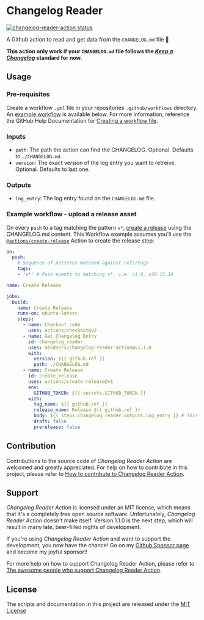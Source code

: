 # Changelog Reader
<a href="https://github.com/mindsers/changelog-reader-action"><img alt="changelog-reader-action status" src="https://github.com/mindsers/changelog-reader-action/workflows/units-test/badge.svg"></a>

A Github action to read and get data from the `CHANGELOG.md` file :rocket:

**This action only work if your `CHANGELOG.md` file follows the [_Keep a Changelog_](https://github.com/olivierlacan/keep-a-changelog) standard for now.**

## Usage
### Pre-requisites
Create a workflow `.yml` file in your repositories `.github/workflows` directory. An [example workflow](#example-workflow---upload-a-release-asset) is available below. For more information, reference the GitHub Help Documentation for [Creating a workflow file](https://help.github.com/en/articles/configuring-a-workflow#creating-a-workflow-file).

### Inputs

- `path`: The path the action can find the CHANGELOG. Optional. Defaults to `./CHANGELOG.md`.
- `version`: The exact version of the log entry you want to retreive. Optional. Defaults to last one.

### Outputs

- `log_entry`: The log entry found on the `CHANGELOG.md` file.

### Example workflow - upload a release asset
On every `push` to a tag matching the pattern `v*`, [create a release](https://developer.github.com/v3/repos/releases/#create-a-release) using the CHANGELOG.md content. This Workflow example assumes you'll use the [`@actions/create-release`](https://www.github.com/actions/create-release) Action to create the release step:

```yaml
on:
  push:
    # Sequence of patterns matched against refs/tags
    tags:
    - 'v*' # Push events to matching v*, i.e. v1.0, v20.15.10

name: Create Release

jobs:
  build:
    name: Create Release
    runs-on: ubuntu-latest
    steps:
      - name: Checkout code
        uses: actions/checkout@v2
      - name: Get Changelog Entry
        id: changelog_reader
        uses: mindsers/changelog-reader-action@v1.1.0
        with:
          version: ${{ github.ref }}
          path: ./CHANGELOG.md
      - name: Create Release
        id: create_release
        uses: actions/create-release@v1
        env:
          GITHUB_TOKEN: ${{ secrets.GITHUB_TOKEN }}
        with:
          tag_name: ${{ github.ref }}
          release_name: Release ${{ github.ref }}
          body: ${{ steps.changelog_reader.outputs.log_entry }} # This pulls from the GET CHANGELOG ENTRY step above, referencing it's ID to get its outputs object, which include a `log_entry`. See this blog post for more info: https://jasonet.co/posts/new-features-of-github-actions/#passing-data-to-future-steps
          draft: false
          prerelease: false
```

## Contribution

Contributions to the source code of *Changelog Reader Action* are welcomed and greatly appreciated. For help on how to contribute in this project, please refer to [How to contribute to Changelog Reader Action](CONTRIBUTING.md).

## Support

*Changelog Reader Action* is licensed under an MIT license, which means that it's a completely free open source software. Unfortunately, *Changelog Reader Action* doesn't make itself. Version 1.1.0 is the next step, which will result in many late, beer-filled nights of development.

If you're using *Changelog Reader Action* and want to support the development, you now have the chance! Go on my [Github Sponsor page](https://github.com/sponsors/mindsers) and become my joyful sponsor!!

For more help on how to support Changelog Reader Action, please refer to [The awesome people who support Changelog Reader Action](SPONSORS.md).

<!-- ### Premium sponsors -->

## License
The scripts and documentation in this project are released under the [MIT License](LICENSE)
